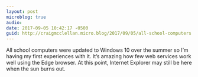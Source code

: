 ```yaml
---
layout: post
microblog: true
audio: 
date: 2017-09-05 10:42:17 -0500
guid: http://craigmcclellan.micro.blog/2017/09/05/all-school-computers.html
---
```

All school computers were updated to Windows 10 over the summer so I’m having my first experiences with it. It’s amazing how few web services work well using the Edge browser. At this point, Internet Explorer may still be here when the sun burns out.
